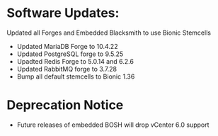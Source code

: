 # Software Updates:

Updated all Forges and Embedded Blacksmith to use Bionic Stemcells
* Updated MariaDB Forge to 10.4.22
* Updated PostgreSQL forge to 9.5.25
* Upadted Redis Forge to 5.0.14 and 6.2.6
* Updated RabbitMQ forge to 3.7.28
* Bump all default stemcells to Bionic 1.36

# Deprecation Notice

* Future releases of embedded BOSH will drop vCenter 6.0 support
